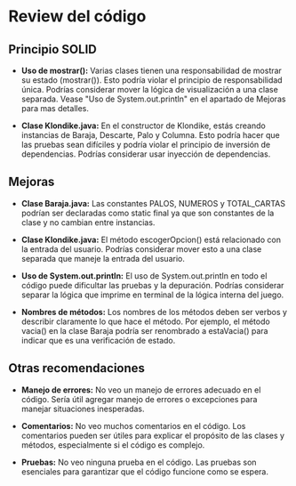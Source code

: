 # Review del código

## Principio SOLID

- **Uso de mostrar():** Varias clases tienen una responsabilidad de mostrar su estado (mostrar()). Esto podría violar el principio de responsabilidad única. Podrías considerar mover la lógica de visualización a una clase separada. Vease "Uso de System.out.println" en el apartado de Mejoras para mas detalles.

- **Clase Klondike.java:** En el constructor de Klondike, estás creando instancias de Baraja, Descarte, Palo y Columna. Esto podría hacer que las pruebas sean difíciles y podría violar el principio de inversión de dependencias. Podrías considerar usar inyección de dependencias.

## Mejoras

- **Clase Baraja.java:** Las constantes PALOS, NUMEROS y TOTAL_CARTAS podrían ser declaradas como static final ya que son constantes de la clase y no cambian entre instancias.

- **Clase Klondike.java:** El método escogerOpcion() está relacionado con la entrada del usuario. Podrías considerar mover esto a una clase separada que maneje la entrada del usuario.

- **Uso de System.out.println:** El uso de System.out.println en todo el código puede dificultar las pruebas y la depuración. Podrías considerar separar la lógica que imprime en terminal de la lógica interna del juego.

- **Nombres de métodos:** Los nombres de los métodos deben ser verbos y describir claramente lo que hace el método. Por ejemplo, el método vacia() en la clase Baraja podría ser renombrado a estaVacia() para indicar que es una verificación de estado.

## Otras recomendaciones

- **Manejo de errores:** No veo un manejo de errores adecuado en el código. Sería útil agregar manejo de errores o excepciones para manejar situaciones inesperadas.

- **Comentarios:** No veo muchos comentarios en el código. Los comentarios pueden ser útiles para explicar el propósito de las clases y métodos, especialmente si el código es complejo.

- **Pruebas:** No veo ninguna prueba en el código. Las pruebas son esenciales para garantizar que el código funcione como se espera.
